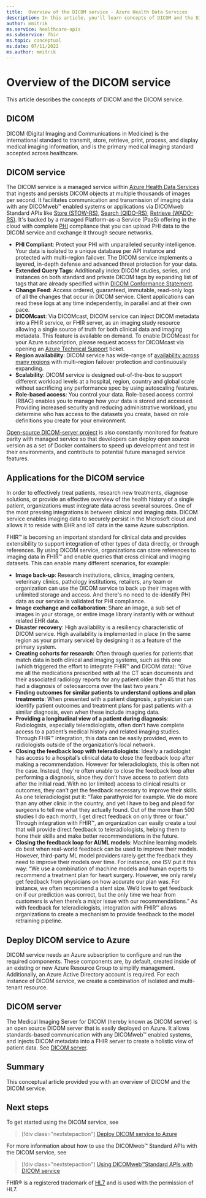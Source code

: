 ```yaml
---
title:  Overview of the DICOM service - Azure Health Data Services
description: In this article, you'll learn concepts of DICOM and the DICOM service.
author: mmitrik
ms.service: healthcare-apis
ms.subservice: fhir
ms.topic: conceptual
ms.date: 07/11/2022
ms.author: mmitrik
---
```


# Overview of the DICOM service

This article describes the concepts of DICOM and the DICOM service.

## DICOM

DICOM (Digital Imaging and Communications in Medicine) is the international standard to transmit, store, retrieve, print, process, and display medical imaging information, and is the primary medical imaging standard accepted across healthcare. 

## DICOM service

The DICOM service is a managed service within [Azure Health Data Services](../healthcare-apis-overview.md) that ingests and persists DICOM objects at multiple thousands of images per second. It facilitates communication and transmission of imaging data with any DICOMweb&trade; enabled systems or applications via DICOMweb Standard APIs like [Store (STOW-RS)](dicom-services-conformance-statement.md#store-stow-rs), [Search (QIDO-RS)](dicom-services-conformance-statement.md#search-qido-rs), [Retrieve (WADO-RS)](dicom-services-conformance-statement.md#retrieve-wado-rs). It's backed by a managed Platform-as-a Service (PaaS) offering in the cloud with complete [PHI](https://www.hhs.gov/answers/hipaa/what-is-phi/index.html) compliance that you can upload PHI data to the DICOM service and exchange it through secure networks. 

- **PHI Compliant**: Protect your PHI with unparalleled security intelligence. Your data is isolated to a unique database per API instance and protected with multi-region failover. The DICOM service implements a layered, in-depth defense and advanced threat protection for your data.
- **Extended Query Tags**: Additionally index DICOM studies, series, and instances on both standard and private DICOM tags by expanding list of tags that are already specified within [DICOM Conformance Statement](dicom-services-conformance-statement.md).
- **Change Feed**: Access ordered, guaranteed, immutable, read-only logs of all the changes that occur in DICOM service. Client applications can read these logs at any time independently, in parallel and at their own pace.
- **DICOMcast**: Via DICOMcast, DICOM service can inject DICOM metadata into a FHIR service, or FHIR server, as an imaging study resource allowing a single source of truth for both clinical data and imaging metadata. This feature is available on demand. To enable DICOMcast for your Azure subscription, please request access for DICOMcast via opening an [Azure Technical Support](https://azure.microsoft.com/support/create-ticket/) ticket.
- **Region availability**: DICOM service has wide-range of [availability across many regions](https://azure.microsoft.com/global-infrastructure/services/?products=azure-api-for-fhir&regions=all) with multi-region failover protection and continuously expanding.
- **Scalability**: DICOM service is designed out-of-the-box to support different workload levels at a hospital, region, country and global scale without sacrificing any performance spec by using autoscaling features. 
- **Role-based access**: You control your data. Role-based access control (RBAC) enables you to manage how your data is stored and accessed. Providing increased security and reducing administrative workload, you determine who has access to the datasets you create, based on role definitions you create for your environment.

[Open-source DICOM-server project](https://github.com/microsoft/dicom-server) is also constantly monitored for feature parity with managed service so that developers can deploy open source version as a set of Docker containers to speed up development and test in their environments, and contribute to potential future managed service features.

## Applications for the DICOM service

In order to effectively treat patients, research new treatments, diagnose solutions, or provide an effective overview of the health history of a single patient, organizations must integrate data across several sources. One of the most pressing integrations is between clinical and imaging data. DICOM service enables imaging data to securely persist in the Microsoft cloud and allows it to reside with EHR and IoT data in the same Azure subscription.  

FHIR&trade; is becoming an important standard for clinical data and provides extensibility to support integration of other types of data directly, or through references. By using DICOM service, organizations can store references to imaging data in FHIR&trade; and enable queries that cross clinical and imaging datasets. This can enable many different scenarios, for example:

- **Image back-up**: Research institutions, clinics, imaging centers, veterinary clinics, pathology institutions, retailers, any team or organization can use the DICOM service to back up their images with unlimited storage and access. And there's no need to de-identify PHI data as our service is validated for PHI compliance.
- **Image exchange and collaboration**: Share an image, a sub set of images in your storage, or entire image library instantly with or without related EHR data.
- **Disaster recovery**: High availability is a resiliency characteristic of DICOM service. High availability is implemented in place (in the same region as your primary service) by designing it as a feature of the primary system.
- **Creating cohorts for research**: Often through queries for patients that match data in both clinical and imaging systems, such as this one (which triggered the effort to integrate FHIR&trade; and DICOM data): “Give me all the medications prescribed with all the CT scan documents and their associated radiology reports for any patient older than 45 that has had a diagnosis of osteosarcoma over the last two years.”
- **Finding outcomes for similar patients to understand options and plan treatments**: When presented with a patient diagnosis, a physician can identify patient outcomes and treatment plans for past patients with a similar diagnosis, even when these include imaging data.
- **Providing a longitudinal view of a patient during diagnosis**: Radiologists, especially teleradiologists, often don't have complete access to a patient’s medical history and related imaging studies. Through FHIR&trade; integration, this data can be easily provided, even to radiologists outside of the organization’s local network.
- **Closing the feedback loop with teleradiologists**: Ideally a radiologist has access to a hospital’s clinical data to close the feedback loop after making a recommendation. However for teleradiologists, this is often not the case. Instead, they're often unable to close the feedback loop after performing a diagnosis, since they don't have access to patient data after the initial read. With no (or limited) access to clinical results or outcomes, they can’t get the feedback necessary to improve their skills. As one teleradiologist put it: “Take parathyroid for example. We do more than any other clinic in the country, and yet I have to beg and plead for surgeons to tell me what they actually found. Out of the more than 500 studies I do each month, I get direct feedback on only three or four.”  Through integration with FHIR&trade;, an organization can easily create a tool that will provide direct feedback to teleradiologists, helping them to hone their skills and make better recommendations in the future.
- **Closing the feedback loop for AI/ML models**: Machine learning models do best when real-world feedback can be used to improve their models. However, third-party ML model providers rarely get the feedback they need to improve their models over time. For instance, one ISV put it this way: “We use a combination of machine models and human experts to recommend a treatment plan for heart surgery. However, we only rarely get feedback from physicians on how accurate our plan was. For instance, we often recommend a stent size. We’d love to get feedback on if our prediction was correct, but the only time we hear from customers is when there’s a major issue with our recommendations.” As with feedback for teleradiologists, integration with FHIR&trade; allows organizations to create a mechanism to provide feedback to the model retraining pipeline.

## Deploy DICOM service to Azure

DICOM service needs an Azure subscription to configure and run the required components. These components are, by default, created inside of an existing or new Azure Resource Group to simplify management. Additionally, an Azure Active Directory account is required. For each instance of DICOM service, we create a combination of isolated and multi-tenant resource.

## DICOM server

The Medical Imaging Server for DICOM (hereby known as DICOM server) is an open source DICOM server that is easily deployed on Azure. It allows standards-based communication with any DICOMweb™ enabled systems, and injects DICOM metadata into a FHIR server to create a holistic view of patient data. See [DICOM server](https://github.com/microsoft/dicom-server).

## Summary

This conceptual article provided you with an overview of DICOM and the DICOM service.
 
## Next steps

To get started using the DICOM service, see

>[!div class="nextstepaction"]
>[Deploy DICOM service to Azure](deploy-dicom-services-in-azure.md)

For more information about  how to use the DICOMweb&trade; Standard APIs with the DICOM service, see

>[!div class="nextstepaction"]
>[Using DICOMweb&trade;Standard APIs with DICOM service](dicomweb-standard-apis-with-dicom-services.md)

FHIR&#174; is a registered trademark of [HL7](https://hl7.org/fhir/) and is used with the permission of HL7.
